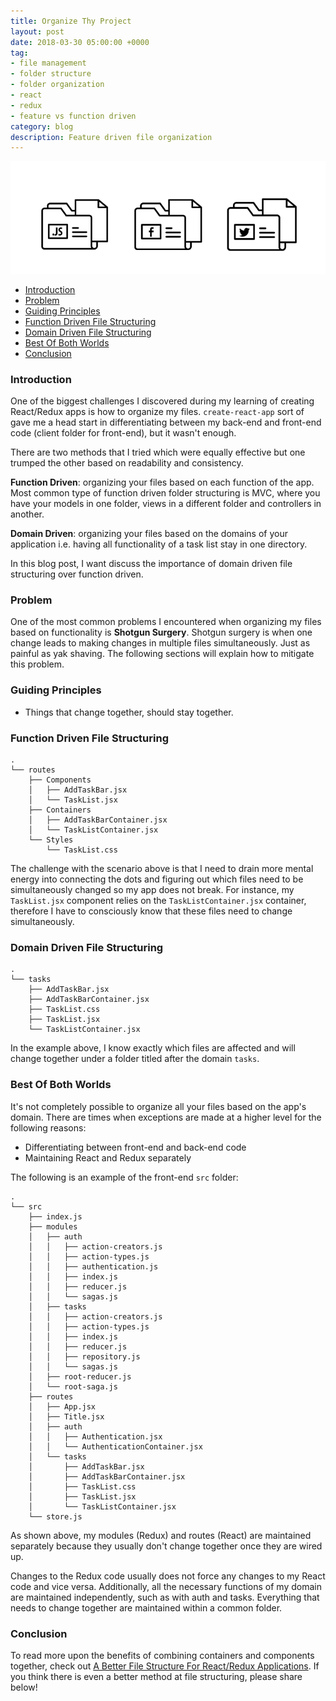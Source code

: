 ```yaml
---
title: Organize Thy Project
layout: post
date: 2018-03-30 05:00:00 +0000
tag:
- file management
- folder structure
- folder organization
- react
- redux
- feature vs function driven
category: blog
description: Feature driven file organization
---
```

![file-structuring](/assets/images/posts/file-structuring/file-structuring.png)

* [Introduction](#introduction)
* [Problem](#problem)
* [Guiding Principles](#guiding-principles)
* [Function Driven File Structuring](#function-driven-file-structuring)
* [Domain Driven File Structuring](#domain-driven-file-structuring)
* [Best Of Both Worlds](#best-of-both-worlds)
* [Conclusion](#conclusion)

### Introduction

One of the biggest challenges I discovered during my learning of creating React/Redux apps is how to organize my 
files. `create-react-app` sort of gave me a head start in differentiating between my back-end and front-end code 
(client folder for front-end), but it wasn't enough. 

There are two methods that I tried which were equally effective but one trumped the other based on readability 
and consistency.

**Function Driven**: organizing your files based on each function of the app. Most common type of function 
driven folder structuring is MVC, where you have your models in one folder, views in a different folder and 
controllers in another.

**Domain Driven**: organizing your files based on the domains of your application i.e. having all 
functionality of a task list stay in one directory.

In this blog post, I want discuss the importance of domain driven file structuring over function driven.

### Problem

One of the most common problems I encountered when organizing my files based on functionality is **Shotgun Surgery**. 
Shotgun surgery is when one change leads to making changes in multiple files simultaneously. Just as painful as 
yak shaving. The following sections will explain how to mitigate this problem.

### Guiding Principles

* Things that change together, should stay together.

### Function Driven File Structuring

```
.
└── routes
    ├── Components
    │   ├── AddTaskBar.jsx
    │   └── TaskList.jsx
    ├── Containers
    │   ├── AddTaskBarContainer.jsx
    │   └── TaskListContainer.jsx
    └── Styles
        └── TaskList.css
```
The challenge with the scenario above is that I need to drain more mental energy into connecting the dots and 
figuring out which files need to be simultaneously changed so my app does not break. For instance, my `TaskList.jsx` 
component relies on the `TaskListContainer.jsx` container, therefore I have to consciously know that these files need
 to change simultaneously.

### Domain Driven File Structuring

```
.
└── tasks
    ├── AddTaskBar.jsx
    ├── AddTaskBarContainer.jsx
    ├── TaskList.css
    ├── TaskList.jsx
    └── TaskListContainer.jsx
```

In the example above, I know exactly which files are affected and will change together under a folder titled after the 
domain `tasks`.

### Best Of Both Worlds

It's not completely possible to organize all your files based on the app's domain. There are times when exceptions 
are made at a higher level for the following reasons:
- Differentiating between front-end and back-end code
- Maintaining React and Redux separately

The following is an example of the front-end `src` folder:
```
.
└── src
    ├── index.js
    ├── modules
    │   ├── auth
    │   │   ├── action-creators.js
    │   │   ├── action-types.js
    │   │   ├── authentication.js
    │   │   ├── index.js
    │   │   ├── reducer.js
    │   │   └── sagas.js
    │   ├── tasks
    │   │   ├── action-creators.js
    │   │   ├── action-types.js
    │   │   ├── index.js
    │   │   ├── reducer.js
    │   │   ├── repository.js
    │   │   └── sagas.js
    │   ├── root-reducer.js
    │   └── root-saga.js
    ├── routes
    │   ├── App.jsx
    │   ├── Title.jsx
    │   ├── auth
    │   │   ├── Authentication.jsx
    │   │   └── AuthenticationContainer.jsx
    │   └── tasks
    │       ├── AddTaskBar.jsx
    │       ├── AddTaskBarContainer.jsx
    │       ├── TaskList.css
    │       ├── TaskList.jsx
    │       └── TaskListContainer.jsx
    └── store.js
```

As shown above, my modules (Redux) and routes (React) are maintained separately because they usually don't change 
together once they are wired up.
 
Changes to the Redux code usually does not force any changes to my React code and vice versa. Additionally, all the 
necessary functions of my domain are maintained independently, such as with auth and tasks. Everything that needs to 
change together are maintained within a common folder.

### Conclusion

To read more upon the benefits of combining containers and components together, check out [A Better File Structure 
For React/Redux Applications](https://marmelab.com/blog/2015/12/17/react-directory-structure.html). If you think 
there is even a better method at file structuring, please share below!
